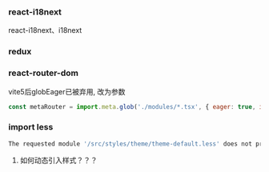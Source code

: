 ### react-i18next

react-i18next、i18next

### redux

### react-router-dom


vite5后globEager已被弃用, 改为参数
```js
const metaRouter = import.meta.glob('./modules/*.tsx', { eager: true, import: 'default' })
```

### import less
```js
The requested module '/src/styles/theme/theme-default.less' does not provide an export named 'default'
```

1. 如何动态引入样式？？？

